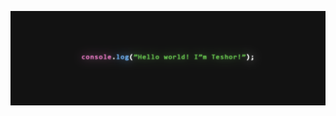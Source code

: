 ![Header](https://github.com/Teshor/Teshor/blob/7063f9320db13b66d20d81a120ee224166844148/github_banner.png)

